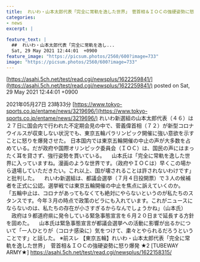 ```yaml
---
title:  れいわ・山本太郎代表「完全に常軌を逸した世界」　菅首相＆ＩＯＣの強硬姿勢に怒り爆発  ★3  
categories:
- news
excerpt: |
  
feature_text: |
  ##  れいわ・山本太郎代表「完全に常軌を逸し...
  Sat, 29 May 2021 12:44:01  +0900
feature_image: "https://picsum.photos/2560/600?image=733"
image: "https://picsum.photos/2560/600?image=733"
---
```


[https://asahi.5ch.net/test/read.cgi/newsplus/1622259841/](https://asahi.5ch.net/test/read.cgi/newsplus/1622259841/)
posted on Sat, 29 May 2021 12:44:01  +0900

<!--more-->

2021年05月27日 23時33分 [https://www.tokyo-sports.co.jp/entame/news/3219696/](https://www.tokyo-sports.co.jp/entame/news/3219696/) れいわ新選組の山本太郎代表（４６）は２７日に国会内で行われた不定期会見の中で、菅義偉首相（７２）が新型コロナウイルスが収束しない状況でも、東京五輪パラリンピック開催に強い意欲を示すことに怒りを爆発させた。 日本国内では東京五輪開催の中止の声が大多数を占めている。だが政府や国際オリンピック委員会（ＩＯＣ）は、国民の声にはまったく耳を貸さず、強行姿勢を貫いている。 　山本氏は「完全に常軌を逸した世界に入っていますね。漫画のような世界です。（政府やＩＯＣは）早くこの場から退場していただきたい。これ以上、国が壊されることは許されないわけです」と批判した。 　れいわ新選組は、都議会選挙（７月４日投開票）で３人の候補者を正式に公認。選挙戦では東京五輪開催の中止を焦点に訴えていくのか。 「五輪中止は、コロナがあってもなくても絶対にやらないというのが私たちのスタンスです。今年３月の時点で政策のビラにも入れています。これがニュースにならないのは、私たちの存在が小さすぎるからなんでしょうかね」（山本氏） 　政府は９都道府県に発令している緊急事態宣言を６月２０日まで延長する方針を固めた。 　山本氏は緊急事態宣言が都議会選挙への活動に影響が出るかについて「一人ひとりが（コロナ感染に）気をつけて、粛々とやられるだろうということです」と話した。 ※前スレ 【東京五輪】れいわ・山本太郎代表「完全に常軌を逸した世界」　菅首相＆ＩＯＣの強硬姿勢に怒り爆発 ★2 [TUBEWAY ARMY★] https://asahi.5ch.net/test/read.cgi/newsplus/1622158315/

